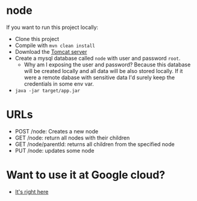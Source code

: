 # node

If you want to run this project locally:
 - Clone this project
 - Compile with `mvn clean install`
 - Download the [Tomcat server](https://tomcat.apache.org/download-90.cgi)
 - Create a mysql database called `node` with user and password `root`.
   - Why am I exposing the user and password? Because this database will be created locally and all data will be also stored locally. If it were a remote dabase with sensitive data I'd surely keep the credentials in some env var.
 - `java -jar target/app.jar`

# URLs

 - POST /node: Creates a new node
 - GET /node: return all nodes with their children
 - GET /node/parentId: returns all children from the specified node
 - PUT /node: updates some node

# Want to use it at Google cloud?
 - [It's right here](https://github.com/cunhazera/docker-compose-tree)
